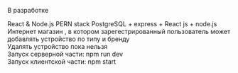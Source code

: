 В разработке  

  
React & Node.js PERN stack PostgreSQL + express + React js + node.js  
Интернет магазин , в котором зарегестрированный пользователь может добавлять устройство по типу и бренду  
Удалять устройство пока нельзя  
Запуск серверной части: npm run dev  
Запуск клиентской части: npm start   
